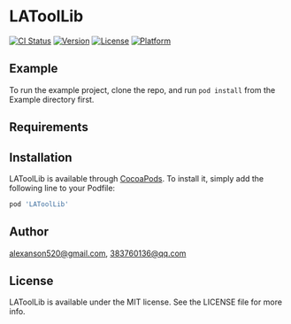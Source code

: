 # LAToolLib

[![CI Status](https://img.shields.io/travis/alexanson520@gmail.com/LAToolLib.svg?style=flat)](https://travis-ci.org/alexanson520@gmail.com/LAToolLib)
[![Version](https://img.shields.io/cocoapods/v/LAToolLib.svg?style=flat)](https://cocoapods.org/pods/LAToolLib)
[![License](https://img.shields.io/cocoapods/l/LAToolLib.svg?style=flat)](https://cocoapods.org/pods/LAToolLib)
[![Platform](https://img.shields.io/cocoapods/p/LAToolLib.svg?style=flat)](https://cocoapods.org/pods/LAToolLib)

## Example

To run the example project, clone the repo, and run `pod install` from the Example directory first.

## Requirements

## Installation

LAToolLib is available through [CocoaPods](https://cocoapods.org). To install
it, simply add the following line to your Podfile:

```ruby
pod 'LAToolLib'
```

## Author

alexanson520@gmail.com, 383760136@qq.com

## License

LAToolLib is available under the MIT license. See the LICENSE file for more info.
